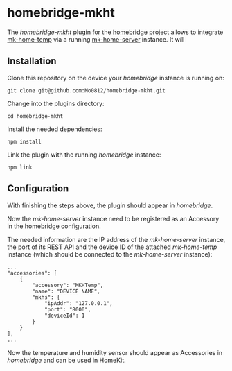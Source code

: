 # homebridge-mkht

The *homebridge-mkht* plugin for the [homebridge](https://github.com/homebridge/homebridge) project allows to integrate [mk-home-temp](https://github.com/Mo0812/mk-home-temp) via a running [mk-home-server](https://github.com/Mo0812/mk-home-server) instance.
It will
## Installation

Clone this repository on the device your *homebridge* instance is running on:

```
git clone git@github.com:Mo0812/homebridge-mkht.git
```

Change into the plugins directory:

```
cd homebridge-mkht
```

Install the needed dependencies:

```
npm install
```

Link the plugin with the running *homebridge* instance:

```
npm link
```

## Configuration

With finishing the steps above, the plugin should appear in *homebridge*.

Now the *mk-home-server* instance need to be registered as an Accessory in the homebridge configuration.

The needed information are the IP address of the *mk-home-server* instance, the port of its REST API and the device ID of the attached *mk-home-temp* instance (which should be connected to the *mk-home-server* instance):

```
...
"accessories": [
    {
        "accessory": "MKHTemp",
        "name": "DEVICE NAME",
        "mkhs": {
            "ipAddr": "127.0.0.1",
            "port": "8000",
            "deviceId": 1
        }
    }
],
...
```

Now the temperature and humidity sensor should appear as Accessories in *homebridge* and can be used in HomeKit.
